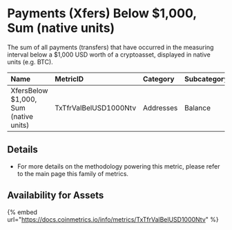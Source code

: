 # Payments \(Xfers\) Below $1,000, Sum \(native units\)

The sum of all payments \(transfers\) that have occurred in the measuring interval below a $1,000 USD worth of a cryptoasset, displayed in native units \(e.g. BTC\). 

| Name | MetricID | Category | Subcategory | Type | Unit | Interval |
| :--- | :--- | :--- | :--- | :--- | :--- | :--- |
| XfersBelow $1,000, Sum \(native units\) | TxTfrValBelUSD1000Ntv | Addresses | Balance | Sum | Ntv | 1 day |

## Details

* For more details on the methodology powering this metric, please refer to the main page this family of metrics.

## Availability for Assets

{% embed url="https://docs.coinmetrics.io/info/metrics/TxTfrValBelUSD1000Ntv" %}







